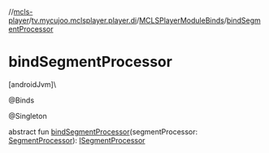 //[mcls-player](../../../index.md)/[tv.mycujoo.mclsplayer.player.di](../index.md)/[MCLSPlayerModuleBinds](index.md)/[bindSegmentProcessor](bind-segment-processor.md)

# bindSegmentProcessor

[androidJvm]\

@Binds

@Singleton

abstract fun [bindSegmentProcessor](bind-segment-processor.md)(segmentProcessor: [SegmentProcessor](../../tv.mycujoo.mclsplayer.player.player/-segment-processor/index.md)): [ISegmentProcessor](../../tv.mycujoo.mclsplayer.player.player/-i-segment-processor/index.md)
